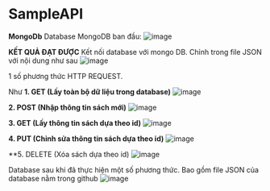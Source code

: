 # SampleAPI
**MongoDb**
Database MongoDB ban đầu:
![image](https://github.com/user-attachments/assets/5a9680c1-bd67-49ea-ab24-07a10f80e5ba)

**KẾT QUẢ ĐẠT ĐƯỢC**
Kết nối database với mongo DB. Chỉnh trong file JSON với nội dung như sau 
![image](https://github.com/user-attachments/assets/808def9a-31da-4770-9b8e-87c6a6e51df7)

1 số phương thức HTTP REQUEST. 

Như 
**1. GET (Lấy toàn bộ dữ liệu trong database)** 
![image](https://github.com/user-attachments/assets/e66f2d26-804d-44bf-ba31-b4045092f884)

**2. POST (Nhập thông tin sách mới)**
![image](https://github.com/user-attachments/assets/cee30300-fa47-477a-8e16-a6b566853f28)

**3. GET (Lấy thông tin sách dựa theo id)**
![image](https://github.com/user-attachments/assets/8d666dcb-3144-49b7-a843-29c34555e5d6)

**4. PUT (Chỉnh sửa thông tin sách dựa theo id)** 
![image](https://github.com/user-attachments/assets/2e0c8672-98bd-4e3d-a3ee-e6c2bfe122e0)

**5. DELETE (Xóa sách dựa theo id)
![image](https://github.com/user-attachments/assets/58409bad-ac02-43be-9c61-287ad6f6b1be)

Database sau khi đã thực hiện một số phương thức. Bao gồm file JSON của database nằm trong github
![image](https://github.com/user-attachments/assets/6bf002ae-0c25-44d2-8f25-af3b1d427fb0)
